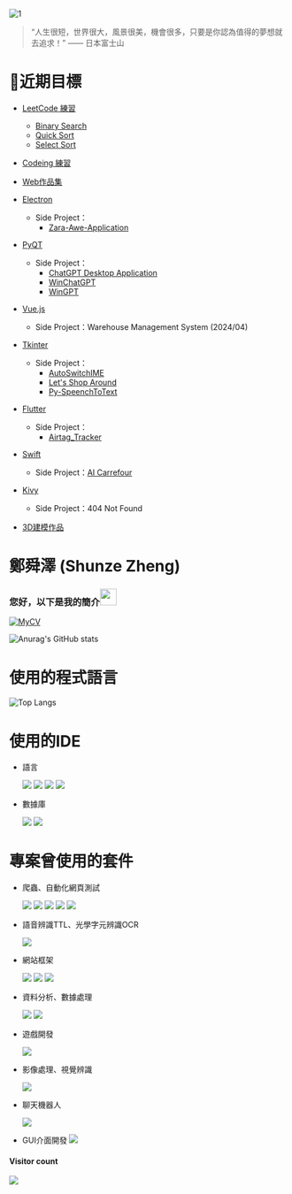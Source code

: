 ![1](https://user-images.githubusercontent.com/77151276/160334959-fb45326c-c954-4d03-b238-93cda94c717c.jpeg)

> “人生很短，世界很大，風景很美，機會很多，只要是你認為值得的夢想就去追求！”  —— 日本富士山


# 🚩近期目標
- [LeetCode 練習](https://github.com/zhengshunze/leetcode)
  - [Binary Search](https://github.com/zhengshunze/LeetCode/tree/main/Binary%20Search)
  - [Quick Sort](https://github.com/zhengshunze/LeetCode/tree/main/Quick%20Sort)
  - [Select Sort](https://github.com/zhengshunze/LeetCode/tree/main/Select%20Sort)


- [Codeing 練習](https://github.com/zhengshunze/colab_practice)
  
- [Web作品集](https://github.com/zhengshunze/Web-portfolio)
  
- [Electron](https://github.com/zhengshunze/Electron_practice)
  - Side Project：
     - [Zara-Awe-Application](https://github.com/zhengshunze/ZARA_Screen_Recorder)
- [PyQT](https://github.com/zhengshunze/PyQT_practice)
  - Side Project：
     - [ChatGPT Desktop Application](https://github.com/zhengshunze/ChatGPT_Desktop_Application)
     - [WinChatGPT](https://github.com/zhengshunze/WinChatGPT)
     - [WinGPT](https://github.com/zhengshunze/WinGPT) 


- [Vue.js](https://github.com/zhengshunze/Vue_js_practice)
  - Side Project：Warehouse Management System (2024/04)
- [Tkinter](https://github.com/zhengshunze/tkinter_practice)
  - Side Project：
    -  [AutoSwitchIME](https://github.com/zhengshunze/AutoSwitchIME)
    -  [Let's Shop Around](https://github.com/zhengshunze/Let-s-Shop-Around)
    -  [Py-SpeenchToText](https://github.com/zhengshunze/Py-SpeenchToText)
- [Flutter](https://github.com/zhengshunze/Flutter_Practice)
  - Side Project：
    - [Airtag_Tracker](https://github.com/zhengshunze/Airtag_Tracker)
 
- [Swift](https://github.com/zhengshunze/Swift_Practice)
  - Side Project：[AI Carrefour](https://github.com/zhengshunze/AI_Carrefour)

- [Kivy](https://github.com/zhengshunze/kivy)
   - Side Project：404 Not Found

- [3D建模作品](https://github.com/zhengshunze/3D_Model)


#  鄭舜澤 (Shunze Zheng)
###  您好，以下是我的簡介<img src="https://raw.githubusercontent.com/iampavangandhi/iampavangandhi/master/gifs/Hi.gif" width="30px">

[![MyCV](https://github.com/zhengshunze/zhengshunze/assets/77151276/663a64de-f16f-4786-80ff-a4581088548d)](https://zhengshunze.onrender.com/)

![Anurag's GitHub stats](https://github-readme-stats.vercel.app/api?username=zhengshunze&show_icons=true&theme=tokyonight)


#  使用的程式語言
 ![Top Langs](https://github-readme-stats.vercel.app/api/top-langs/?username=zhengshunze&hide=javascript,css,scss,html&theme=tokyonight)

# 使用的IDE

- 語言

   ![](https://img.shields.io/badge/Pycharm-FFFFFF)
   ![](https://img.shields.io/badge/Xcode-FFFFFF)
   ![](https://img.shields.io/badge/VSCODE-FFFFFF)
   ![](https://img.shields.io/badge/Visual%20Studio-FFFFFF)
   
- 數據庫

   ![](https://img.shields.io/badge/MySQL-FFFFFF)
   ![](https://img.shields.io/badge/Mongodb-FFFFFF)
   
#  專案曾使用的套件
- 爬蟲、自動化網頁測試

    ![](https://img.shields.io/badge/bs4-FFFFFF)
    ![](https://img.shields.io/badge/requests-FFFFFF)
    ![](https://img.shields.io/badge/requests--html-FFFFFF)
    ![](https://img.shields.io/badge/selenium-FFFFFF)
    ![](https://img.shields.io/badge/urllib3-FFFFFF)

- 語音辨識TTL、光學字元辨識OCR

    ![](https://img.shields.io/badge/google--cloud--vision-FFFFFF)

- 網站框架

   ![](https://img.shields.io/badge/Jinja2-FFFFFF)
   ![](https://img.shields.io/badge/Flask-FFFFFF)
   ![](https://img.shields.io/badge/jupyterlab-FFFFFF)

- 資料分析、數據處理

   ![](https://img.shields.io/badge/numpy-FFFFFF)
   ![](https://img.shields.io/badge/pandas-FFFFFF)

- 遊戲開發

   ![](https://img.shields.io/badge/pygame-FFFFFF)

- 影像處理、視覺辨識

  ![](https://img.shields.io/badge/Opencv-FFFFFF)

- 聊天機器人

   ![](https://img.shields.io/badge/line--bot--sdk-FFFFFF)
   
- GUI介面開發
   ![](https://img.shields.io/badge/Tkinter-FFFFFF)
<div > 
  <h4>Visitor count</h4>
  <img src="https://profile-counter.glitch.me/zhengshunze/count.svg" />
</div>
